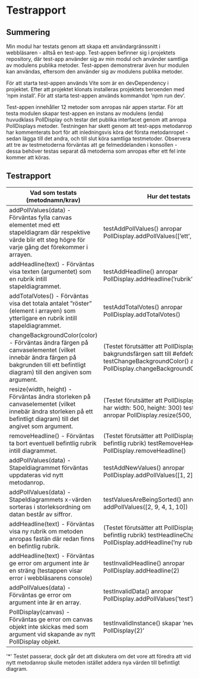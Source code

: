 # Testrapport

## Summering
Min modul har testats genom att skapa ett användargränssnitt i webbläsaren - alltså en test-app. Test-appen befinner sig i projektets repository, där test-app använder sig av min modul och använder samtliga av modulens publika metoder. Test-appen demonstrerar även hur modulen kan användas, eftersom den använder sig av modulens publika metoder.

För att starta test-appen används Vite som är en devDependency i projektet. Efter att projektet klonats installeras projektets beroenden med ’npm install’. För att starta test-appen används kommandot ’npm run dev’.

Test-appen innehåller 12 metoder som anropas när appen startar. För att testa modulen skapar test-appen en instans av modulens (enda) huvudklass PollDisplay och testar det publika interfacet genom att anropa PollDisplays metoder. Testningen har skett genom att test-apps metodanrop har kommenterats bort för att inledningsvis köra det första metodanropet - sedan lägga till det andra, och till slut köra samtliga testmetoder. Observera att tre av testmetoderna förväntas att ge felmeddelanden i konsollen - dessa behöver testas separat då metoderna som anropas efter ett fel inte kommer att köras.

## Testrapport
| **Vad som testats (metodnamn/krav)** | **Hur det testats** | **Testresultat** |
|------|---------|---------|
|addPollValues(data) - Förväntas fylla canvas elementet med ett stapeldiagram där respektive värde blir ett steg högre för varje gång det förekommer i arrayen.|testAddPollValues() anropar PollDisplay.addPollValues([’ett’, ’två’]).|OK|
|addHeadline(text) - Förväntas visa texten (argumentet) som en rubrik intill stapeldiagrammet.|testAddHeadline() anropar PollDisplay.addHeadline(’rubrik’)|OK|
|addTotalVotes() - Förväntas visa det totala antalet ”röster” (element i arrayen) som ytterligare en rubrik intill stapeldiagrammet.|testAddTotalVotes() anropar PollDisplay.addTotalVotes()|OK|
|changeBackgroundColor(color) - Förväntas ändra färgen på canvaselementet (vilket innebär ändra färgen på bakgrunden till ett befintligt diagram) till den angiven som argument.|(Testet förutsätter att PollDisplay inte redan bakgrundsfärgen satt till #efdefd) testChangeBackgroundColor() anropar PollDisplay.changeBackgroundColor(’#efdefd’)|OK|
|resize(width, height) - Förväntas ändra storleken på canvaselementet (vilket innebär ändra storleken på ett befintligt diagram) till det angivet som argument.|(Testet förutsätter att PollDisplay inte redan har width: 500, height: 300) testResize() anropar PollDisplay.resize(500, 300)|OK|
|removeHeadline() - Förväntas ta bort eventuell befintlig rubrik intill diagrammet.|(Testet förutsätter att PollDisplay har en befintlig rubrik) testRemoveHeadline() anropar PollDisplay.removeHeadline()|OK|
|addPollValues(data) - Stapeldiagrammet förväntas uppdateras vid nytt metodanrop.|testAddNewValues() anropar PollDisplay.addPollValues([1, 2])|OK*|
|addPollValues(data) - Stapeldiagrammets x-värden sorteras i storleksordning om datan består av siffror.|testValuesAreBeingSorted() anropas addPollValues([2, 9, 4, 1, 10])|OK|
|addHeadline(text) - Förväntas visa ny rubrik om metoden anropas fastän där redan finns en befintlig rubrik.|(Testet förutsätter att PollDisplay har en befintlig rubrik) testHeadlineChange() anropar PollDisplay.addHeadline(’ny rubrik’)|OK|
|addHeadline(text) - Förväntas ge error om argument inte är en sträng (testappen visar error i webbläsarens console)|testInvalidHeadline() anropar PollDisplay.addHeadline(2)|OK|
|addPollValues(data) - Förväntas ge error om argument inte är en array.|testInvalidData() anropar PollDisplay.addPollValues(’test’)|OK|
|PollDisplay(canvas) - Förväntas ge error om canvas objekt inte skickas med som argument vid skapande av nytt PollDisplay objekt.|testInvalidInstance() skapar ’new PollDisplay(2)’|OK|

'*' Testet passerar, dock går det att diskutera om det vore att föredra att vid nytt metodanrop skulle metoden istället addera nya värden till befintligt diagram.